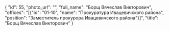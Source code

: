 {
    "id": 55,
    "photo_url": "",
    "full_name": "Борщ Вячеслав Викторович",
    "offices": "[{\"id\": \"01-10\", \"name\": \"Прокуратура Ивацевичского района\", \"position\": \"Заместитель прокурора Ивацевичского района\"}]",
    "title": "Борщ Вячеслав Викторович"
}